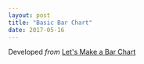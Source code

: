 ```yaml
---
layout: post
title: "Basic Bar Chart"
date: 2017-05-16
---
```


Developed *from* [Let's Make a Bar Chart](https://bost.ocks.org/mike/bar/)

<style>

	/*#example div {
	  font: 10px sans-serif;
	  background-color: steelblue;
	  text-align: right;
	  padding: 3px;
	  margin: 1px;
	  color: white;
	}*/

	#example rect {
	  fill: steelblue;
	}

	#example text {
	  fill: white;
	  font: 10px sans-serif;
	  text-anchor: end;
	}

</style>

<script src="https://d3js.org/d3.v3.min.js" charset="utf-8">
	
</script>

<!-- <div id="example"></div> -->

<svg id="example"></svg>

<script src="https://ajander.github.io/js/first-viz-code.js">
</script>

<!-- <script>
// define input data
var data = [4, 8, 15, 16, 23, 42];

// Part I: Using just regular html elements

var x = d3.scale.linear()
	.domain([0, d3.max(data)])
	.range([0, 420]);

d3.select('#example')
  .selectAll('div')
    .data(data)
  .enter().append('div')
  	.style('width', function(d) { return x(d) + 'px'; })
  	.text(function(d) { return d; });
</script>
 -->
